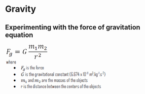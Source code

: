 # Gravity
## Experimenting with the force of gravitation equation
![Force of Gravity eq](https://github.com/NathanHolyland/Gravity/blob/main/README%20images/Equation.png)
